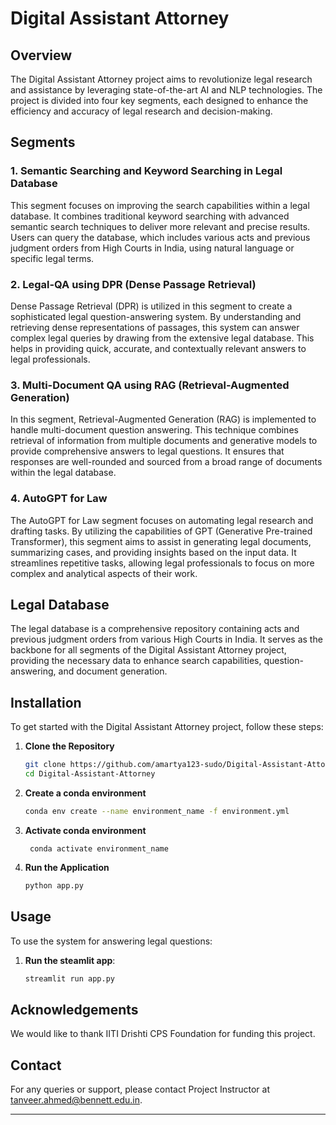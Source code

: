 # Digital Assistant Attorney

## Overview

The Digital Assistant Attorney project aims to revolutionize legal research and assistance by leveraging state-of-the-art AI and NLP technologies. The project is divided into four key segments, each designed to enhance the efficiency and accuracy of legal research and decision-making.

## Segments

### 1. Semantic Searching and Keyword Searching in Legal Database

This segment focuses on improving the search capabilities within a legal database. It combines traditional keyword searching with advanced semantic search techniques to deliver more relevant and precise results. Users can query the database, which includes various acts and previous judgment orders from High Courts in India, using natural language or specific legal terms.

### 2. Legal-QA using DPR (Dense Passage Retrieval)

Dense Passage Retrieval (DPR) is utilized in this segment to create a sophisticated legal question-answering system. By understanding and retrieving dense representations of passages, this system can answer complex legal queries by drawing from the extensive legal database. This helps in providing quick, accurate, and contextually relevant answers to legal professionals.

### 3. Multi-Document QA using RAG (Retrieval-Augmented Generation)

In this segment, Retrieval-Augmented Generation (RAG) is implemented to handle multi-document question answering. This technique combines retrieval of information from multiple documents and generative models to provide comprehensive answers to legal questions. It ensures that responses are well-rounded and sourced from a broad range of documents within the legal database.

### 4. AutoGPT for Law

The AutoGPT for Law segment focuses on automating legal research and drafting tasks. By utilizing the capabilities of GPT (Generative Pre-trained Transformer), this segment aims to assist in generating legal documents, summarizing cases, and providing insights based on the input data. It streamlines repetitive tasks, allowing legal professionals to focus on more complex and analytical aspects of their work.

## Legal Database

The legal database is a comprehensive repository containing acts and previous judgment orders from various High Courts in India. It serves as the backbone for all segments of the Digital Assistant Attorney project, providing the necessary data to enhance search capabilities, question-answering, and document generation.

## Installation

To get started with the Digital Assistant Attorney project, follow these steps:

1. **Clone the Repository**
   ```bash
   git clone https://github.com/amartya123-sudo/Digital-Assistant-Attorney.git
   cd Digital-Assistant-Attorney
   ```

2. **Create a conda environment**
   ```bash
   conda env create --name environment_name -f environment.yml
   ```

3. **Activate conda environment**
   ```bsh
    conda activate environment_name
    ```

4. **Run the Application**
   ```bash
   python app.py
   ```

## Usage

To use the system for answering legal questions:

1. **Run the steamlit app**:
    ```sh
    streamlit run app.py
    ```

## Acknowledgements

We would like to thank IITI Drishti CPS Foundation for funding this project.

## Contact

For any queries or support, please contact Project Instructor at [tanveer.ahmed@bennett.edu.in](mailto:tanveer.ahmed@bennett.edu.in).

---